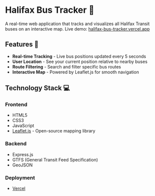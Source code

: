 # Halifax Bus Tracker 🚌

A real-time web application that tracks and visualizes all Halifax Transit buses on an interactive map.
Live demo: [halifax-bus-tracker.vercel.app](https://halifax-bus-tracker.vercel.app)

## Features 🌟

-   **Real-time Tracking** - Live bus positions updated every 5 seconds
-   **User Location** - See your current position relative to nearby buses
-   **Route Filtering** - Search and filter specific bus routes
-   **Interactive Map** - Powered by Leaflet.js for smooth navigation

## Technology Stack 💻

### Frontend

-   HTML5
-   CSS3
-   JavaScript
-   [Leaflet.js](https://leafletjs.com/) - Open-source mapping library

### Backend

-   Express.js
-   GTFS (General Transit Feed Specification)
-   GeoJSON

### Deployment

-   [Vercel](https://vercel.com)
